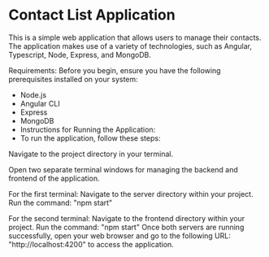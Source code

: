 # Contact List Application

This is a simple web application that allows users to manage their contacts. The application makes use of a variety of technologies, such as Angular, Typescript, Node, Express, and MongoDB.

Requirements:
Before you begin, ensure you have the following prerequisites installed on your system:

- Node.js
- Angular CLI
- Express
- MongoDB
- Instructions for Running the Application:
- To run the application, follow these steps:

Navigate to the project directory in your terminal.

Open two separate terminal windows for managing the backend and frontend of the application.

For the first terminal:
Navigate to the server directory within your project.
Run the command: "npm start"

For the second terminal:
Navigate to the frontend directory within your project.
Run the command: "npm start"
Once both servers are running successfully, open your web browser and go to the following URL: "http://localhost:4200" to access the application.




